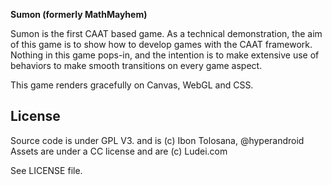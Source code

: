 **Sumon (formerly MathMayhem)**

Sumon is the first CAAT based game.
As a technical demonstration, the aim of this game is to show how to develop games with the CAAT framework.
Nothing in this game pops-in, and the intention is to make extensive use of behaviors to make smooth transitions
on every game aspect.

This game renders gracefully on Canvas, WebGL and CSS.

## License ##

Source code is under GPL V3. and is (c) Ibon Tolosana, @hyperandroid
Assets are under a CC license and are (c) Ludei.com

See LICENSE file.